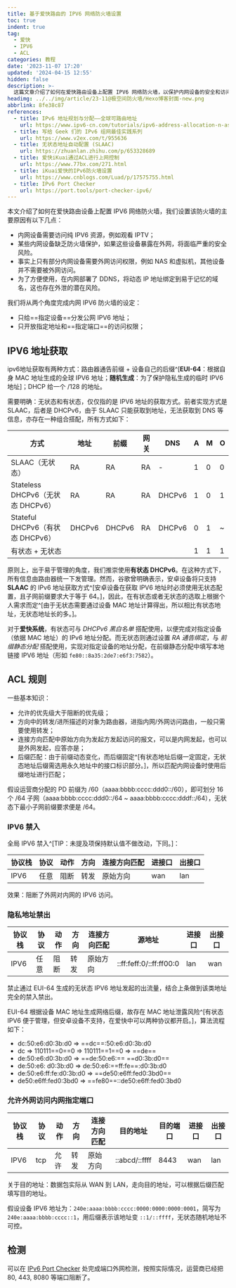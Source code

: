 ```yaml
---
title: 基于爱快路由的 IPV6 网络防火墙设置
toc: true
indent: true
tag:
  - 爱快
  - IPV6
  - ACL
categories: 教程
date: '2023-11-07 17:20'
updated: '2024-04-15 12:55'
hidden: false
description: >-
  这篇文章介绍了如何在爱快路由设备上配置 IPV6 网络防火墙，以保护内网设备的安全和访问权限。文章分析了设置防火墙的原因，介绍了 IPV6 地址的获取方式，以及如何通过 ACL 和后缀静态分配实现对指定设备的地址分配和端口开放。
headimg: ../../img/article/23-11@极空间防火墙/Hexo博客封面-new.png
abbrlink: 8fe38c87
references: 
  - title: IPv6 地址规划与分配——全球可路由地址 
    url: https://www.ipv6-cn.com/tutorials/ipv6-address-allocation-n-assignment.html
  - title: 写给 Geek 们的 IPv6 组网最佳实践系列
    url: https://www.v2ex.com/t/955636
  - title: 无状态地址自动配置 (SLAAC)
    url: https://zhuanlan.zhihu.com/p/653328689
  - title: 爱快iKuai通过ACL进行上网控制
    url: https://www.77bx.com/271.html
  - title: iKuai爱快的IPv6防火墙设置
    url: https://www.cnblogs.com/Luad/p/17575755.html
  - title: IPv6 Port Checker
    url: https://port.tools/port-checker-ipv6/
---
```


本文介绍了如何在爱快路由设备上配置 IPV6 网络防火墙，我们设置该防火墙的主要原因有以下几点：

- 内网设备需要访问纯 IPV6 资源，例如观看 IPTV；
- 某些内网设备缺乏防火墙保护，如果这些设备暴露在外网，将面临严重的安全风险。
- 事实上只有部分内网设备需要外网访问权限，例如 NAS 和虚拟机，其他设备并不需要被外网访问。
- 为了方便使用，在内网部署了 DDNS，将动态 IP 地址绑定到易于记忆的域名，这也存在外泄的潜在风险。

我们将从两个角度完成内网 IPV6 防火墙的设定：

- 只给==指定设备==分发公网 IPV6 地址；
- 只开放指定地址和==指定端口==的访问权限；

## IPV6 地址获取

ipv6地址获取有两种方式：路由器通告前缀 + 设备自己的后缀^[**EUI-64**：根据自身 MAC 地址生成的全球 IPV6 地址；**随机生成**：为了保护隐私生成的临时 IPV6 地址]；DHCP 给一个 /128 的地址。

需要明确：无状态和有状态，仅仅指的是 IPV6 地址的获取方式。前者实现方式是 SLAAC，后者是 DHCPv6，由于 SLAAC 只能获取到地址，无法获取到 DNS 等信息，亦存在一种组合搭配，所有方式如下：

| 方式                              | 地址   | 前缀   | 网关 | DNS    | A    | M    | O    |
| --------------------------------- | ------ | ------ | ---- | ------ | ---- | ---- | ---- |
| SLAAC（无状态）                   | RA     | RA     | RA   | -      | 1    | 0    | 0    |
| Stateless DHCPv6（无状态 DHCPv6） | RA     | RA     | RA   | DHCPv6 | 1    | 0    | 1    |
| Stateful DHCPv6（有状态 DHCPv6）  | DHCPv6 | DHCPv6 | RA   | DHCPv6 | 0    | 1    | ~    |
| 有状态 + 无状态                   |        |        |      |        | 1    | 1    | 1    |

原则上，出于易于管理的角度，我们推崇使用**有状态 DHCPv6**。在这种方式下，所有信息由路由器统一下发管理。然而，谷歌曾明确表示，安卓设备将只支持 **SLAAC** 的 IPv6 地址获取方式^[安卓设备在获取 IPV6 地址时必须使用无状态配置，且子网前缀要求大于等于 64。]，因此，在有状态或者无状态的选取上根据个人需求而定^[由于无状态需要通过设备 MAC 地址计算得出，所以相比有状态地址，无状态地址长的多。]。

对于**爱快系统**，有状态可与 *DHCPv6 黑白名单* 搭配使用，以便完成对指定设备（依据 MAC 地址）的 IPv6 地址分配。而无状态则通过设置 *RA 通告绑定*，与 *前缀静态分配* 搭配使用，实现对指定设备的地址分配，在前缀静态分配中填写本地链接 IPV6 地址（形如 `fe80::8a35:2de7:e6f3:7582`）。

## ACL 规则

一些基本知识：

- 允许的优先级大于阻断的优先级；
- 方向中的转发/进所描述的对象为路由器，进指内网/外网访问路由，一般只需要使用转发；
- 连接方向匹配中原始方向为发起方发起访问的报文，可以是内网发起，也可以是外网发起，应答亦是；
- 后缀匹配：由于前缀动态变化，而后缀固定^[有状态地址后缀一定固定，无状态地址后缀需选用永久地址中的接口标识部分。]，所以匹配内网设备时使用后缀地址进行匹配；

假设运营商分配的 PD 前缀为 /60（aaaa:bbbb:cccc:ddd0::/60），即可划分 16 个 /64 子网（aaaa:bbbb:cccc:ddd0::/64 ~ aaaa:bbbb:cccc:dddf::/64），无状态下最小子网前缀要求便是 /64。

### IPV6 禁入

全局 IPV6 禁入^[TIP：未提及项保持默认值不做改动，下同。]：

| 协议栈 | 协议 | 动作 | 方向 | 连接方向匹配 | 进接口 | 出接口 |
| ------ | ---- | ---- | ---- | ------------ | ------ | ------ |
| IPV6   | 任意 | 阻断 | 转发 | 原始方向     | wan    | lan    |

效果：阻断了外网对内网的 IPV6 访问。

### 隐私地址禁出

| 协议栈 | 协议 | 动作 | 方向 | 连接方向匹配 | 源地址                  | 进接口 | 出接口 |
| ------ | ---- | ---- | ---- | ------------ | ----------------------- | ------ | ------ |
| IPV6   | 任意 | 阻断 | 转发 | 原始方向     | ::ff:feff:0/::ff:ff00:0 | lan    | wan    |

禁止通过 EUI-64 生成的无状态 IPV6 地址发起的出流量，结合上条做到该类地址完全的禁入禁出。

EUI-64 根据设备 MAC 地址生成网络后缀，故存在 MAC 地址泄露风险^[有状态 IPV6 便于管理，但安卓设备不支持，在爱快中可以两种协议都开启。]，算法流程如下：

- dc:50:e6:d0:3b:d0  => ==dc==:50:e6:d0:3b:d0
- dc => 110111==0==0 => 110111==1==0 => ==de==
- de:50:e6:d0:3b:d0 => ==de:50:e6:== ==d0:3b:d0==
- de:50:e6: d0:3b:d0 => de:50:e6:==ff:fe==:d0:3b:d0
- de:50:e6:ff:fe:d0:3b:d0 =>  ==de50:e6ff:fed0:3bd0==
- de50:e6ff:fed0:3bd0 => ==fe80==::de50:e6ff:fed0:3bd0

### 允许外网访问内网指定端口

| 协议栈 | 协议 | 动作 | 方向 | 连接方向匹配 | 目的地址      | 目的端口 | 进接口 | 出接口 |
| ------ | ---- | ---- | ---- | ------------ | ------------- | -------- | ------ | ------ |
| IPV6   | tcp  | 允许 | 转发 | 原始方向     | ::abcd/::ffff | 8443     | wan    | lan    |

关于目的地址：数据包实际从 WAN 到 LAN，走向目的地址，可以根据后缀匹配填写目的地址。

假设设备 IPV6 地址为：`240e:aaaa:bbbb:cccc:0000:0000:0000:0001`，简写为 `240e:aaaa:bbbb:cccc::1`，用后缀表示该地址变 `::1/::ffff`，无状态随机地址不可控。

## 检测

可以在 [IPv6 Port Checker](https://port.tools/port-checker-ipv6/) 处完成端口外网检测，按照实际情况，运营商已经把 80, 443, 8080 等端口阻断了。